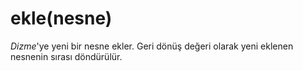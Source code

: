 # ekle\(nesne\)

_Dizme_'ye yeni bir nesne ekler. Geri dönüş değeri olarak yeni eklenen nesnenin sırası döndürülür.

